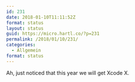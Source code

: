 ```yaml
---
id: 231
date: 2018-01-10T11:11:52Z
format: status
layout: status
guid: https://micro.hartl.co/?p=231
permalink: /2018/01/10/231/
categories:
  - Allgemein
format: status
---
```

Ah, just noticed that this year we will get Xcode X.